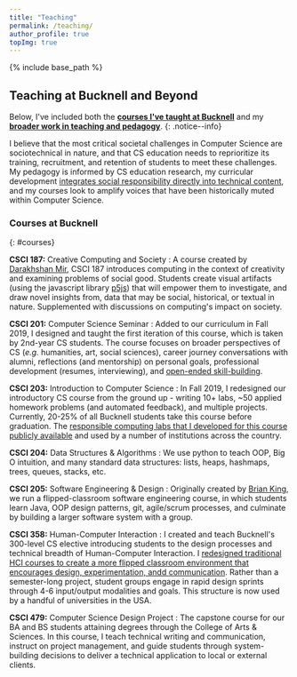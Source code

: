 ```yaml
---
title: "Teaching"
permalink: /teaching/
author_profile: true
topImg: true
---
```


{% include base_path %}
<link rel="stylesheet" href="{{ base_path }}/assets/css/pubstyle.css">
<script src="{{ base_path }}/assets/js/teachingSettings.js"></script>
<script src="{{ base_path }}/assets/js/listpubs.js"></script>

## Teaching at Bucknell and Beyond

Below, I've included both the [**courses I've taught at Bucknell**](#courses) and my [**broader work in teaching and pedagogy**](#engagement).
{: .notice--info}

I believe that the most critical societal challenges in Computer Science are sociotechnical in nature, and that CS education needs to reprioritize its training, recruitment, and retention of students to meet these challenges. My pedagogy is informed by CS education research, my curricular development [integrates social responsibility directly into technical content](/projects/responsibleCS), and my courses look to amplify voices that have been historically muted within Computer Science. 

### Courses at Bucknell
{: #courses}

**CSCI 187:** Creative Computing and Society 
: A course created by [Darakhshan Mir](http://eg.bucknell.edu/~djm056/), CSCI 187 introduces computing in the context of creativity and examining problems of social good. Students create visual artifacts (using the javascript library [p5js](https://p5js.org/)) that will empower them to investigate, and draw novel insights from, data that may be social, historical, or textual in nature. Supplemented with discussions on computing's impact on society.

**CSCI 201:** Computer Science Seminar 
: Added to our curriculum in Fall 2019, I designed and taught the first iteration of this course, which is taken by 2nd-year CS students. The course focuses on broader perspectives of CS (_e.g._ humanities, art, social sciences), career journey conversations with alumni, reflections (and mentorship) on personal goals, professional development (resumes, interviewing), and [open-ended skill-building](https://drive.google.com/file/d/1c37Do_tjeBOvdIvmrkHs1H4UaUVt_hKs/view?usp=sharing). 

**CSCI 203:** Introduction to Computer Science 
: In Fall 2019, I redesigned our introductory CS course from the ground up - writing 10+ labs, ~50 applied homework problems (and automated feedback), and multiple projects. Currently, 20-25% of all Bucknell students take this course before graduation. The [responsible computing labs that I developed for this course publicly available](#responsibleCS_site) and used by a number of institutions across the country. 

**CSCI 204:** Data Structures & Algorithms 
: We use python to teach OOP, Big O intuition, and many standard data structures: lists, heaps, hashmaps, trees, queues, stacks, etc. 

**CSCI 205:** Software Engineering & Design 
: Originally created by [Brian King](https://www.bucknell.edu/fac-staff/brian-king), we run a flipped-classroom software engineering course, in which students learn Java, OOP design patterns, git, agile/scrum processes, and culminate by building a larger software system with a group. 

**CSCI 358:** Human-Computer Interaction 
: I created and teach Bucknell's 300-level CS elective introducing students to the design processes and technical breadth of Human-Computer Interaction. I [redesigned traditional HCI courses to create a more flipped classroom environment that encourages design, experimentation, andd communication](https://medium.com/bucknell-hci/creating-a-flipped-hci-course-to-encourage-design-experimentation-and-communication-27dffe615cf5). Rather than a semester-long project, student groups engage in rapid design sprints through 4-6 input/output modalities and goals. This structure is now used by a handful of universities in the USA. 

**CSCI 479:** Computer Science Design Project
: The capstone course for our BA and BS students attaining degrees through the College of Arts & Sciences. In this course, I teach technical writing and communication, instruct on project management, and guide students through system-building decisions to deliver a technical application to local or external clients. 


<!-- <div id="highlights"></div> -->

<div id="engagement"></div>  





